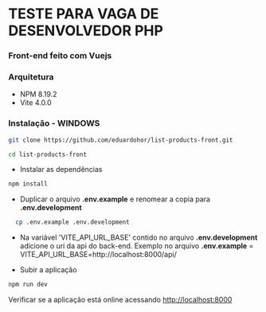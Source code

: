 # TESTE PARA VAGA DE DESENVOLVEDOR PHP

### Front-end feito com Vuejs

### Arquitetura 

- NPM 8.19.2
- Vite 4.0.0

### Instalação - WINDOWS
```sh
git clone https://github.com/eduardohor/list-products-front.git
```

```sh
cd list-products-front
```

- Instalar as dependências
```sh
npm install
```

- Duplicar o arquivo **.env.example** e renomear a copia para **.env.development**
```sh
  cp .env.example .env.development
```
- Na variável 'VITE_API_URL_BASE' contido no arquivo **.env.development**  adicione o uri da api do back-end. Exemplo no arquivo **.env.example** = VITE_API_URL_BASE=http://localhost:8000/api/

- Subir a aplicação

```sh
npm run dev
```

Verificar se a aplicação está online acessando [http://localhost:8000](http://localhost:5173)
